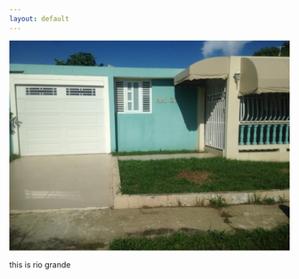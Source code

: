 ```yaml
---
layout: default
---
```


<div class="preview-panel">
	<img class="preview-images" src="/Propiedades/venta/villas de rio grande/3.jpg">
	<p>this is rio grande</p>
</div>